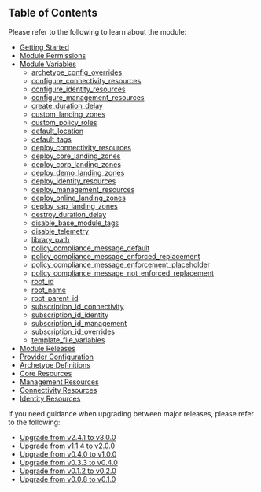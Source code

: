 <!-- markdownlint-disable first-line-h1 -->
## Table of Contents

Please refer to the following to learn about the module:

- [Getting Started][wiki_getting_started]
- [Module Permissions][wiki_module_permissions]
- [Module Variables][wiki_module_variables]
  - [archetype_config_overrides][wiki_module_variables_archetype_config_overrides]
  - [configure_connectivity_resources][wiki_module_variables_configure_connectivity_resources]
  - [configure_identity_resources][wiki_module_variables_configure_identity_resources]
  - [configure_management_resources][wiki_module_variables_configure_management_resources]
  - [create_duration_delay][wiki_module_variables_create_duration_delay]
  - [custom_landing_zones][wiki_module_variables_custom_landing_zones]
  - [custom_policy_roles][wiki_module_variables_custom_policy_roles]
  - [default_location][wiki_module_variables_default_location]
  - [default_tags][wiki_module_variables_default_tags]
  - [deploy_connectivity_resources][wiki_module_variables_deploy_connectivity_resources]
  - [deploy_core_landing_zones][wiki_module_variables_deploy_core_landing_zones]
  - [deploy_corp_landing_zones][wiki_module_variables_deploy_corp_landing_zones]
  - [deploy_demo_landing_zones][wiki_module_variables_deploy_demo_landing_zones]
  - [deploy_identity_resources][wiki_module_variables_deploy_identity_resources]
  - [deploy_management_resources][wiki_module_variables_deploy_management_resources]
  - [deploy_online_landing_zones][wiki_module_variables_deploy_online_landing_zones]
  - [deploy_sap_landing_zones][wiki_module_variables_deploy_sap_landing_zones]
  - [destroy_duration_delay][wiki_module_variables_destroy_duration_delay]
  - [disable_base_module_tags][wiki_module_variables_disable_base_module_tags]
  - [disable_telemetry][wiki_module_variables_disable_telemetry]
  - [library_path][wiki_module_variables_library_path]
  - [policy_compliance_message_default][wiki_module_variables_policy_compliance_message_default]
  - [policy_compliance_message_enforced_replacement][wiki_module_variables_policy_compliance_message_enforced_replacement]
  - [policy_compliance_message_enforcement_placeholder][wiki_module_variables_policy_compliance_message_enforcement_placeholder]
  - [policy_compliance_message_not_enforced_replacement][wiki_module_variables_policy_compliance_message_not_enforced_replacement]
  - [root_id][wiki_module_variables_root_id]
  - [root_name][wiki_module_variables_root_name]
  - [root_parent_id][wiki_module_variables_root_parent_id]
  - [subscription_id_connectivity][wiki_module_variables_subscription_id_connectivity]
  - [subscription_id_identity][wiki_module_variables_subscription_id_identity]
  - [subscription_id_management][wiki_module_variables_subscription_id_management]
  - [subscription_id_overrides][wiki_module_variables_subscription_id_overrides]
  - [template_file_variables][wiki_module_variables_template_file_variables]
- [Module Releases][wiki_module_releases]
- [Provider Configuration][wiki_provider_configuration]
- [Archetype Definitions][wiki_archetype_definitions]
- [Core Resources][wiki_core_resources]
- [Management Resources][wiki_management_resources]
- [Connectivity Resources][wiki_connectivity_resources]
- [Identity Resources][wiki_identity_resources]

If you need guidance when upgrading between major releases, please refer to the following:

- [Upgrade from v2.4.1 to v3.0.0][wiki_upgrade_from_v2_4_1_to_v3_0_0]
- [Upgrade from v1.1.4 to v2.0.0][wiki_upgrade_from_v1_1_4_to_v2_0_0]
- [Upgrade from v0.4.0 to v1.0.0][wiki_upgrade_from_v0_4_0_to_v1_0_0]
- [Upgrade from v0.3.3 to v0.4.0][wiki_upgrade_from_v0_3_3_to_v0_4_0]
- [Upgrade from v0.1.2 to v0.2.0][wiki_upgrade_from_v0_1_2_to_v0_2_0]
- [Upgrade from v0.0.8 to v0.1.0][wiki_upgrade_from_v0_0_8_to_v0_1_0]

 [//]: # (************************)
 [//]: # (INSERT LINK LABELS BELOW)
 [//]: # (************************)

[wiki_getting_started]:               %5BUser-Guide%5D-Getting-Started "Wiki - Getting Started"
[wiki_module_permissions]:            %5BUser-Guide%5D-Module-Permissions "Wiki - Module Permissions"
[wiki_module_variables]:              %5BUser-Guide%5D-Module-Variables "Wiki - Module Variables"
[wiki_module_releases]:               %5BUser-Guide%5D-Module-Releases "Wiki - Module Releases"
[wiki_provider_configuration]:        %5BUser-Guide%5D-Provider-Configuration "Wiki - Provider Configuration"
[wiki_archetype_definitions]:         %5BUser-Guide%5D-Archetype-Definitions "Wiki - Archetype Definitions"
[wiki_core_resources]:                %5BUser-Guide%5D-Core-Resources "Wiki - Core Resources"
[wiki_management_resources]:          %5BUser-Guide%5D-Management-Resources "Wiki - Management Resources"
[wiki_connectivity_resources]:        %5BUser-Guide%5D-Connectivity-Resources "Wiki - Connectivity Resources"
[wiki_identity_resources]:            %5BUser-Guide%5D-Identity-Resources "Wiki - Identity Resources"
[wiki_upgrade_from_v2_4_1_to_v3_0_0]: %5BUser-Guide%5D-Upgrade-from-v2.4.1-to-v3.0.0 "Wiki - Upgrade from v2.4.1 to v3.0.0"
[wiki_upgrade_from_v1_1_4_to_v2_0_0]: %5BUser-Guide%5D-Upgrade-from-v1.1.4-to-v2.0.0 "Wiki - Upgrade from v1.1.4 to v2.0.0"
[wiki_upgrade_from_v0_4_0_to_v1_0_0]: %5BUser-Guide%5D-Upgrade-from-v0.4.0-to-v1.0.0 "Wiki - Upgrade from v0.4.0 to v1.0.0"
[wiki_upgrade_from_v0_3_3_to_v0_4_0]: %5BUser-Guide%5D-Upgrade-from-v0.3.3-to-v0.4.0 "Wiki - Upgrade from v0.3.3 to v0.4.0"
[wiki_upgrade_from_v0_1_2_to_v0_2_0]: %5BUser-Guide%5D-Upgrade-from-v0.1.2-to-v0.2.0 "Wiki - Upgrade from v0.1.2 to v0.2.0"
[wiki_upgrade_from_v0_0_8_to_v0_1_0]: %5BUser-Guide%5D-Upgrade-from-v0.0.8-to-v0.1.0 "Wiki - Upgrade from v0.0.8 to v0.1.0"

[wiki_module_variables_archetype_config_overrides]:                           %5BVariables%5D-archetype_config_overrides "Instructions for how to use the archetype_config_overrides variable."
[wiki_module_variables_configure_connectivity_resources]:                     %5BVariables%5D-configure_connectivity_resources "Instructions for how to use the configure_connectivity_resources variable."
[wiki_module_variables_configure_identity_resources]:                         %5BVariables%5D-configure_identity_resources "Instructions for how to use the configure_identity_resources variable."
[wiki_module_variables_configure_management_resources]:                       %5BVariables%5D-configure_management_resources "Instructions for how to use the configure_management_resources variable."
[wiki_module_variables_create_duration_delay]:                                %5BVariables%5D-create_duration_delay "Instructions for how to use the create_duration_delay variable."
[wiki_module_variables_custom_landing_zones]:                                 %5BVariables%5D-custom_landing_zones "Instructions for how to use the custom_landing_zones variable."
[wiki_module_variables_custom_policy_roles]:                                  %5BVariables%5D-custom_policy_roles "Instructions for how to use the custom_policy_roles variable."
[wiki_module_variables_default_location]:                                     %5BVariables%5D-default_location "Instructions for how to use the default_location variable."
[wiki_module_variables_default_tags]:                                         %5BVariables%5D-default_tags "Instructions for how to use the default_tags variable."
[wiki_module_variables_deploy_connectivity_resources]:                        %5BVariables%5D-deploy_connectivity_resources "Instructions for how to use the deploy_connectivity_resources variable."
[wiki_module_variables_deploy_core_landing_zones]:                            %5BVariables%5D-deploy_core_landing_zones "Instructions for how to use the deploy_core_landing_zones variable."
[wiki_module_variables_deploy_corp_landing_zones]:                            %5BVariables%5D-deploy_corp_landing_zones "Instructions for how to use the deploy_corp_landing_zones variable."
[wiki_module_variables_deploy_demo_landing_zones]:                            %5BVariables%5D-deploy_demo_landing_zones "Instructions for how to use the deploy_demo_landing_zones variable."
[wiki_module_variables_deploy_identity_resources]:                            %5BVariables%5D-deploy_identity_resources "Instructions for how to use the deploy_identity_resources variable."
[wiki_module_variables_deploy_management_resources]:                          %5BVariables%5D-deploy_management_resources "Instructions for how to use the deploy_management_resources variable."
[wiki_module_variables_deploy_online_landing_zones]:                          %5BVariables%5D-deploy_online_landing_zones "Instructions for how to use the deploy_online_landing_zones variable."
[wiki_module_variables_deploy_sap_landing_zones]:                             %5BVariables%5D-deploy_sap_landing_zones "Instructions for how to use the deploy_sap_landing_zones variable."
[wiki_module_variables_destroy_duration_delay]:                               %5BVariables%5D-destroy_duration_delay "Instructions for how to use the destroy_duration_delay variable."
[wiki_module_variables_disable_base_module_tags]:                             %5BVariables%5D-disable_base_module_tags "Instructions for how to use the disable_base_module_tags variable."
[wiki_module_variables_disable_telemetry]:                                    %5BVariables%5D-disable_telemetry "Instructions for how to use the disable_telemetry variable."
[wiki_module_variables_library_path]:                                         %5BVariables%5D-library_path "Instructions for how to use the library_path variable."
[wiki_module_variables_policy_compliance_message_default]:                    %5BVariables%5D-policy_compliance_message_default "Instructions for how to use the policy_compliance_message_default variable."
[wiki_module_variables_policy_compliance_message_default_enabled]:            %5BVariables%5D-policy_compliance_message_default_enabled "Instructions for how to use the policy_compliance_message_default_enabled variable."
[wiki_module_variables_policy_compliance_message_enforced_replacement]:       %5BVariables%5D-policy_compliance_message_enforced_replacement "Instructions for how to use the policy_compliance_message_enforced_replacement variable."
[wiki_module_variables_policy_compliance_message_enforcement_placeholder]:    %5BVariables%5D-policy_compliance_message_enforcement_placeholder "Instructions for how to use the policy_compliance_message_enforcement_placeholder variable."
[wiki_module_variables_policy_compliance_message_not_enforced_replacement]:   %5BVariables%5D-policy_compliance_message_not_enforced_replacement "Instructions for how to use the policy_compliance_message_not_enforced_replacement variable."
[wiki_module_variables_policy_compliance_message_not_supported_definitions]:  %5BVariables%5D-policy_compliance_message_not_supported_definitions "Instructions for how to use the policy_compliance_message_not_supported_definitions variable."
[wiki_module_variables_root_id]:                                              %5BVariables%5D-root_id "Instructions for how to use the root_id variable."
[wiki_module_variables_root_name]:                                            %5BVariables%5D-root_name "Instructions for how to use the root_name variable."
[wiki_module_variables_root_parent_id]:                                       %5BVariables%5D-root_parent_id "Instructions for how to use the root_parent_id variable."
[wiki_module_variables_subscription_id_connectivity]:                         %5BVariables%5D-subscription_id_connectivity "Instructions for how to use the subscription_id_connectivity variable."
[wiki_module_variables_subscription_id_identity]:                             %5BVariables%5D-subscription_id_identity "Instructions for how to use the subscription_id_identity variable."
[wiki_module_variables_subscription_id_management]:                           %5BVariables%5D-subscription_id_management "Instructions for how to use the subscription_id_management variable."
[wiki_module_variables_subscription_id_overrides]:                            %5BVariables%5D-subscription_id_overrides "Instructions for how to use the subscription_id_overrides variable."
[wiki_module_variables_template_file_variables]:                              %5BVariables%5D-template_file_variables "Instructions for how to use the template_file_variables variable."
